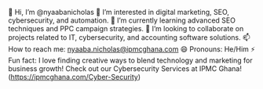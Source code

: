 👋 Hi, I’m @nyaabanicholas
👀 I’m interested in digital marketing, SEO, cybersecurity, and automation.
🌱 I’m currently learning advanced SEO techniques and PPC campaign strategies.
💞️ I’m looking to collaborate on projects related to IT, cybersecurity, and accounting software solutions.
📫 How to reach me: nyaaba.nicholas@ipmcghana.com
😄 Pronouns: He/Him
⚡ Fun fact: I love finding creative ways to blend technology and marketing for business growth!
Check out our Cybersecurity Services at IPMC Ghana! (https://ipmcghana.com/Cyber-Security)

<!--- nyaabanicholas/nyaabanicholas is a ✨ special ✨ repository because its `README.md` (this file) appears on your GitHub profile. You can click the Preview link to take a look at your changes. --->
